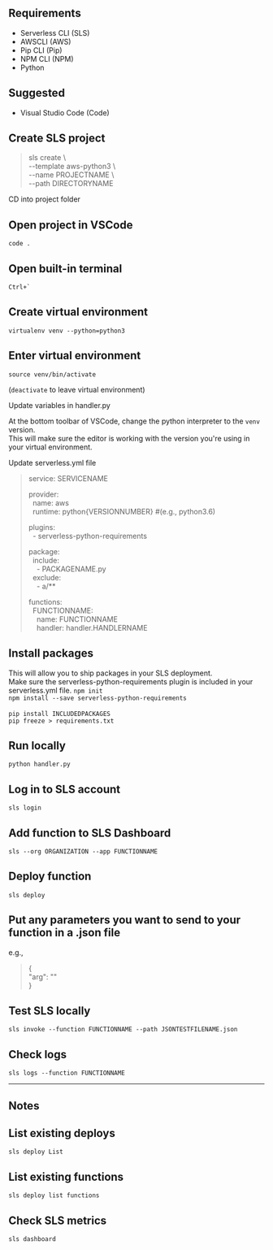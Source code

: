 ## Requirements
- Serverless CLI (SLS)
- AWSCLI (AWS)
- Pip CLI (Pip)
- NPM CLI (NPM)
- Python

## Suggested
- Visual Studio Code (Code)

## Create SLS project
>sls create \\ \
>  --template aws-python3 \\ \
>  --name PROJECTNAME \\ \
>  --path DIRECTORYNAME

CD into project folder

## Open project in VSCode
`code .`

## Open built-in terminal
``Ctrl+` ``

## Create virtual environment
`virtualenv venv --python=python3`

## Enter virtual environment
`source venv/bin/activate`

(`deactivate` to leave virtual environment)

Update variables in handler.py

At the bottom toolbar of VSCode, change the python interpreter to the `venv` version. \
This will make sure the editor is working with the version you're using in your virtual environment.

Update serverless.yml file

>service: SERVICENAME
>
>provider: \
>&nbsp;&nbsp;name: aws \
>&nbsp;&nbsp;runtime: python{VERSIONNUMBER} #(e.g., python3.6)
>
>plugins: \
>&nbsp;&nbsp;\- serverless-python-requirements
>
>package: \
>&nbsp;&nbsp;include: \
>&nbsp;&nbsp;&nbsp;&nbsp;\- PACKAGENAME.py \
>&nbsp;&nbsp;exclude: \
>&nbsp;&nbsp;&nbsp;&nbsp;\- a/**
>
>functions: \
>&nbsp;&nbsp;FUNCTIONNAME: \
>&nbsp;&nbsp;&nbsp;&nbsp;name: FUNCTIONNAME \
>&nbsp;&nbsp;&nbsp;&nbsp;handler: handler.HANDLERNAME


## Install packages
This will allow you to ship packages in your SLS deployment. \
Make sure the serverless-python-requirements plugin is included in your serverless.yml file.
`npm init` \
`npm install --save serverless-python-requirements` \
\
`pip install INCLUDEDPACKAGES` \
`pip freeze > requirements.txt` 

## Run locally
`python handler.py`

## Log in to SLS account
`sls login`

## Add function to SLS Dashboard
`sls --org ORGANIZATION --app FUNCTIONNAME`

## Deploy function
`sls deploy`


## Put any parameters you want to send to your function in a .json file
e.g.,
>{ \
>  "arg": "" \
>}

## Test SLS locally
`sls invoke --function FUNCTIONNAME --path JSONTESTFILENAME.json`

## Check logs
`sls logs --function FUNCTIONNAME`

---
## Notes

## List existing deploys
`sls deploy List`

## List existing functions
`sls deploy list functions`

## Check SLS metrics
`sls dashboard`

